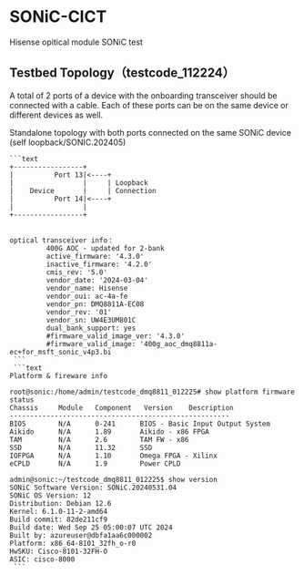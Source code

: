 # SONiC-CICT
Hisense opitical module SONiC test
## Testbed Topology（testcode_112224）

A total of 2 ports of a device with the onboarding transceiver should be connected with a cable. Each of these ports can be on the same device or different devices as well.

 Standalone topology with both ports connected on the same SONiC device (self loopback/SONIC.202405)

    ```text
    +-----------------+
    |          Port 13|<----+
    |                 |     | Loopback
    |    Device       |     | Connection
    |          Port 14|<----+
    |                 |
    +-----------------+
   ```

  optical transceiver info：       
            400G AOC - updated for 2-bank
            active_firmware: '4.3.0'
            inactive_firmware: '4.2.0'
            cmis_rev: '5.0'
            vendor_date: '2024-03-04'
            vendor_name: Hisense
            vendor_oui: ac-4a-fe
            vendor_pn: DMQ8811A-EC08
            vendor_rev: '01'
            vendor_sn: UW4E3UM801C
            dual_bank_support: yes
            #firmware_valid_image_ver: '4.3.0'
            #firmware_valid_image: '400g_aoc_dmq8811a-ec+for_msft_sonic_v4p3.bi
    ```
    ```text
Platform & fireware info

root@sonic:/home/admin/testcode_dmq8811_012225# show platform firmware status
Chassis     Module   Component   Version    Description
------------------------------------------------------
BIOS        N/A      0-241      BIOS - Basic Input Output System
Aikido      N/A      1.89       Aikido - x86 FPGA
TAM         N/A      2.6        TAM FW - x86
SSD         N/A      11.32      SSD
IOFPGA      N/A      1.10       Omega FPGA - Xilinx
eCPLD       N/A      1.9        Power CPLD

admin@sonic:~/testcode_dmq8811_012225$ show version
SONiC Software Version: SONiC.20240531.04
SONiC OS Version: 12
Distribution: Debian 12.6
Kernel: 6.1.0-11-2-amd64
Build commit: 82de211cf9
Build date: Wed Sep 25 05:00:07 UTC 2024
Built by: azureuser@dbfa1aa6c000002
Platform: x86_64-8101_32fh_o-r0
HwSKU: Cisco-8101-32FH-O
ASIC: cisco-8000
    ```


